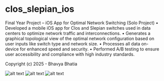 # clos_slepian_ios

Final Year Project – iOS App for Optimal Network Switching (Solo Project)
• Developed a mobile iOS app for Clos and Slepian switches used in
data centers to optimize network traffic and interconnections.
• Generates a graphical topological view of the optimal network
configuration based on user inputs like switch type and network size.
• Processes all data on-device for enhanced speed and security.
• Performed A/B testing to ensure user accessibility and compliance
with high industry standards.

Copyright (c) 2025 - Bhavya Bhatia

![alt text](https://github.com/Bhavya2002/clos_slepian_ios/blob/31f14928f9cf0b64f0016deaa789fd0b0e49a645/Screenshot%202025-06-13%20at%201.20.29%E2%80%AFPM.png)
![alt text](https://github.com/Bhavya2002/clos_slepian_ios/blob/17f1e922e19cdddbf7497575bded0b4719fb7a8b/Screenshot%202025-06-13%20at%201.21.51%E2%80%AFPM.png)
![alt text](https://github.com/Bhavya2002/clos_slepian_ios/blob/17f1e922e19cdddbf7497575bded0b4719fb7a8b/Screenshot%202025-06-13%20at%201.21.54%E2%80%AFPM-2.png)
